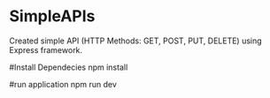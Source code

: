 # SimpleAPIs
Created simple API (HTTP Methods: GET, POST, PUT, DELETE) using Express framework.

#Install Dependecies
npm install

#run application
npm run dev
